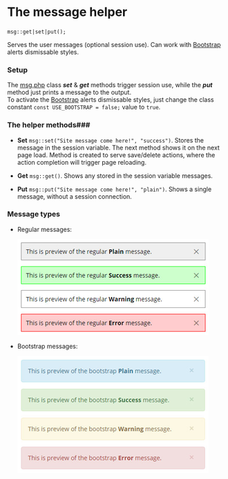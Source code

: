 # The message helper #

``msg::get|set|put(); ``

Serves the user messages (optional session use). Can work with [Bootstrap](http://getbootstrap.com/components/#alerts-dismissible) alerts dismissable styles.

### Setup ###
The [msg.php](msg.php) class ***set*** & ***get*** methods trigger session use, while the ***put*** method just prints a message to the output.  
To activate the [Bootstrap](http://getbootstrap.com/components/#alerts-dismissible) alerts dismissable styles, just change the class constant `const USE_BOOTSTRAP = false;` value to `true`.

### The helper methods###
* **Set** `msg::set("Site message come here!", "success")`. Stores the message in the session variable. The next method shows it on the next page load. Method is created to serve save/delete actions, where the action completion will trigger page reloading.
    
* **Get** `msg::get()`. Shows any stored in the session variable messages.

* **Put** `msg::put("Site message come here!", "plain")`. Shows a single message, without a session connection.

### Message types ###
* Regular messages:

	![Regular messages](../repo-files/msg-types-regular.jpg "Regular messages examples")
 
* Bootstrap messages: 

	![Bootstrap messages](../repo-files/msg-types-bootstrap.jpg "Bootstrap messages examples")